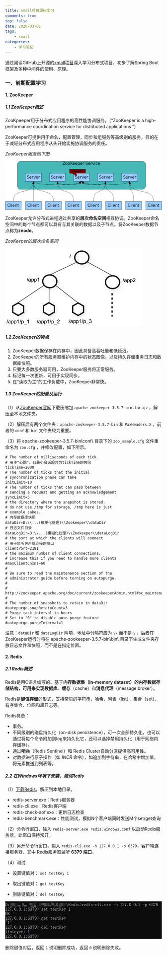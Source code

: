 ```yaml
---
title: xmall项目源码学习
comments: true
top: false
date: 2020-03-01
tags: 
	- xmall
categories:	
	- 学习笔记
---
```


通过阅读GitHub上开源的[xmall项目](https://github.com/Exrick/xmall)深入学习分布式项目，初步了解Spring Boot框架及多种中间件的使用、原理。

<!-- more -->

### 一、前期配置学习

#### 1. ZooKeeper

##### 1.1 ZooKeeper概述

ZooKpeeper用于分布式应用程序的高性能协调服务。（“ZooKeeper is a high-performance coordination service for distributed applications.”）

ZooKeeper可提供用于命名，配置管理，同步和组服务等高级别的服务，目的在于减轻分布式应用程序从头开始实施协调服务的责任。

*ZooKeeper服务如下图*

![](xmall项目源码学习/zookeeper_service.jpg)

ZooKeeper允许分布式进程通过共享的**层次命名空间**相互协调。ZooKeeper命名空间中的每个节点都可以具有与其关联的数据以及子节点。将ZooKeeper数据节点称为**znode**。

*ZooKeeper的层次命名空间*

![](xmall项目源码学习/zookeeper_namespace.jpg)

##### 1.2 ZooKeeper的特点

1. ZooKeeper数据保存在内存中，因此具备高吞吐量和低延迟。
2. ZooKeeper的所有服务器维护内存中的状态图像，以及持久存储事务日志和数据库快照。
3. 只要大多数服务器可用，ZooKeeper服务将正常服务。
4. 标记每一次更新，可用于实现同步。
5. 在“读取为主”的工作负载中，ZooKeeper非常快。

##### 1.3 ZooKeeper的配置及运行

（1）从[ZooKeeper官网](http://zookeeper.apache.org/)下载压缩包 `apache-zookeeper-3.5.7-bin.tar.gz` ，解压至本地文件夹。

（2）解压后有两个文件夹：`apache-zookeeper-3.5.7-bin` 和 `PaxHeaders.X` ，前者的 `conf` 和 `bin` 文件夹较为重要。

（3）将 apache-zookeeper-3.5.7-bin\conf\ 目录下的 `zoo_sample.cfg` 文件重命名为 `zoo.cfg` ，并修改配置，如下所示。

```
# The number of milliseconds of each tick
# 用作"心跳"，且最小会话超时为tickTime的两倍
tickTime=2000
# The number of ticks that the initial 
# synchronization phase can take
initLimit=10
# The number of ticks that can pass between 
# sending a request and getting an acknowledgement
syncLimit=5
# the directory where the snapshot is stored.
# do not use /tmp for storage, /tmp here is just 
# example sakes.
# 内存数据库快照
dataDir=D:\\...(模糊化处理)\\Zookeeper\\dataDir
# 日志文件目录
dataLogDir=D:\\...(模糊化处理)\\Zookeeper\\dataLogDir
# the port at which the clients will connect
# 用于侦听客户端连接的端口
clientPort=2181
# the maximum number of client connections.
# increase this if you need to handle more clients
#maxClientCnxns=60
#
# Be sure to read the maintenance section of the 
# administrator guide before turning on autopurge.
#
# http://zookeeper.apache.org/doc/current/zookeeperAdmin.html#sc_maintenance
#
# The number of snapshots to retain in dataDir
#autopurge.snapRetainCount=3
# Purge task interval in hours
# Set to "0" to disable auto purge feature
#autopurge.purgeInterval=1
```

注意：`dataDir` 和 `dataLogDir` 两项，地址中分隔符应为 `\\` 而不是 `\` ，后者在ZooKeeper运行时将在 apache-zookeeper-3.5.7-bin\bin\ 目录下生成文件夹存放日志文件和快照，而不是在指定位置。



#### 2. Redis

##### 2.1 Redis概述

Redis是用C语言编写的、基于**内存数据集（in-memory dataset）**的内存数据存储结构，可用来实现**数据库**、**缓存**（cache）和**消息代理**（message broker）。

Redis是**键值存储**的形式，支持常见的字符串，哈希，列表（list），集合（set）、有序集合、位图和超日志等。

Redis具备：

- 事务。
- 不同级别的磁盘持久化（on-disk persistence），可一次全部持久化，也可以通过将每个命令附加到log来持久化它，还可以选择禁用持久化（用于网络内存缓存）。
- 通过**哨兵**（Redis Sentinel）和 Redis Cluster自动分区提供高可用性。
- 对数据进行原子操作（如 *INCR* 命令），如追加到字符串，在哈希中增加值，将元素推送到列表等。



##### 2.2 在Windows环境下安装、测试Redis

（1）[下载Redis](https://github.com/microsoftarchive/redis/releases)，解压到本地目录。

- redis-server.exe：Redis服务器
- redis-cli.exe：Redis客户端
- redis-check-aof.exe：更新日志检查
- redis-benchmark.exe：性能测试，模拟N个客户端同时发送M个set/get查询

（2）命令行窗口，输入 `redis-server.exe redis.windows.conf` 以启动Redis服务器。此窗口保持常开。

（3）另开命令行窗口，输入 `redis-cli.exe -h 127.0.0.1 -p 6379`，客户端连接服务器，其中 Redis服务器监听 **6379 端口**。

（4）测试

- 设置键值对： `set testKey 1`

- 取出键值对： `get testKey`

- 删除键值对： `del testKey`

![](xmall项目源码学习/redis_cli_test.jpg)

删除键值对后，返回 `1` 说明删除成功，返回 `0` 说明删除失败。

